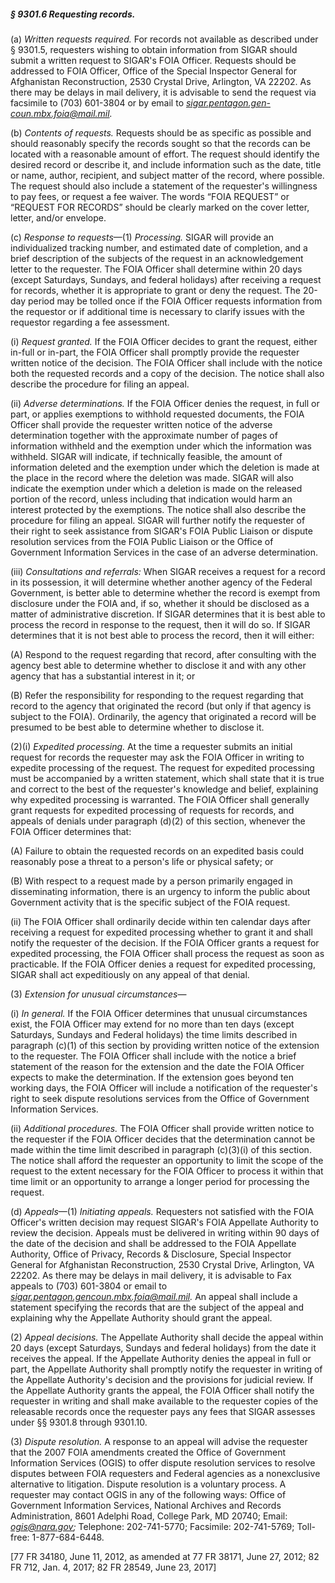 ##### § 9301.6 Requesting records. #####

(a) *Written requests required.* For records not available as described under § 9301.5, requesters wishing to obtain information from SIGAR should submit a written request to SIGAR's FOIA Officer. Requests should be addressed to FOIA Officer, Office of the Special Inspector General for Afghanistan Reconstruction, 2530 Crystal Drive, Arlington, VA 22202. As there may be delays in mail delivery, it is advisable to send the request via facsimile to (703) 601-3804 or by email to *sigar.pentagon.gen-coun.mbx.foia@mail.mil.*

(b) *Contents of requests.* Requests should be as specific as possible and should reasonably specify the records sought so that the records can be located with a reasonable amount of effort. The request should identify the desired record or describe it, and include information such as the date, title or name, author, recipient, and subject matter of the record, where possible. The request should also include a statement of the requester's willingness to pay fees, or request a fee waiver. The words “FOIA REQUEST” or “REQUEST FOR RECORDS” should be clearly marked on the cover letter, letter, and/or envelope.

(c) *Response to requests*—(1) *Processing.* SIGAR will provide an individualized tracking number, and estimated date of completion, and a brief description of the subjects of the request in an acknowledgement letter to the requester. The FOIA Officer shall determine within 20 days (except Saturdays, Sundays, and federal holidays) after receiving a request for records, whether it is appropriate to grant or deny the request. The 20-day period may be tolled once if the FOIA Officer requests information from the requestor or if additional time is necessary to clarify issues with the requestor regarding a fee assessment.

(i) *Request granted.* If the FOIA Officer decides to grant the request, either in-full or in-part, the FOIA Officer shall promptly provide the requester written notice of the decision. The FOIA Officer shall include with the notice both the requested records and a copy of the decision. The notice shall also describe the procedure for filing an appeal.

(ii) *Adverse determinations.* If the FOIA Officer denies the request, in full or part, or applies exemptions to withhold requested documents, the FOIA Officer shall provide the requester written notice of the adverse determination together with the approximate number of pages of information withheld and the exemption under which the information was withheld. SIGAR will indicate, if technically feasible, the amount of information deleted and the exemption under which the deletion is made at the place in the record where the deletion was made. SIGAR will also indicate the exemption under which a deletion is made on the released portion of the record, unless including that indication would harm an interest protected by the exemptions. The notice shall also describe the procedure for filing an appeal. SIGAR will further notify the requester of their right to seek assistance from SIGAR's FOIA Public Liaison or dispute resolution services from the FOIA Public Liaison or the Office of Government Information Services in the case of an adverse determination.

(iii) *Consultations and referrals:* When SIGAR receives a request for a record in its possession, it will determine whether another agency of the Federal Government, is better able to determine whether the record is exempt from disclosure under the FOIA and, if so, whether it should be disclosed as a matter of administrative discretion. If SIGAR determines that it is best able to process the record in response to the request, then it will do so. If SIGAR determines that it is not best able to process the record, then it will either:

(A) Respond to the request regarding that record, after consulting with the agency best able to determine whether to disclose it and with any other agency that has a substantial interest in it; or

(B) Refer the responsibility for responding to the request regarding that record to the agency that originated the record (but only if that agency is subject to the FOIA). Ordinarily, the agency that originated a record will be presumed to be best able to determine whether to disclose it.

(2)(i) *Expedited processing.* At the time a requester submits an initial request for records the requester may ask the FOIA Officer in writing to expedite processing of the request. The request for expedited processing must be accompanied by a written statement, which shall state that it is true and correct to the best of the requester's knowledge and belief, explaining why expedited processing is warranted. The FOIA Officer shall generally grant requests for expedited processing of requests for records, and appeals of denials under paragraph (d)(2) of this section, whenever the FOIA Officer determines that:

(A) Failure to obtain the requested records on an expedited basis could reasonably pose a threat to a person's life or physical safety; or

(B) With respect to a request made by a person primarily engaged in disseminating information, there is an urgency to inform the public about Government activity that is the specific subject of the FOIA request.

(ii) The FOIA Officer shall ordinarily decide within ten calendar days after receiving a request for expedited processing whether to grant it and shall notify the requester of the decision. If the FOIA Officer grants a request for expedited processing, the FOIA Officer shall process the request as soon as practicable. If the FOIA Officer denies a request for expedited processing, SIGAR shall act expeditiously on any appeal of that denial.

(3) *Extension for unusual circumstances*—

(i) *In general.* If the FOIA Officer determines that unusual circumstances exist, the FOIA Officer may extend for no more than ten days (except Saturdays, Sundays and Federal holidays) the time limits described in paragraph (c)(1) of this section by providing written notice of the extension to the requester. The FOIA Officer shall include with the notice a brief statement of the reason for the extension and the date the FOIA Officer expects to make the determination. If the extension goes beyond ten working days, the FOIA Officer will include a notification of the requester's right to seek dispute resolutions services from the Office of Government Information Services.

(ii) *Additional procedures.* The FOIA Officer shall provide written notice to the requester if the FOIA Officer decides that the determination cannot be made within the time limit described in paragraph (c)(3)(i) of this section. The notice shall afford the requester an opportunity to limit the scope of the request to the extent necessary for the FOIA Officer to process it within that time limit or an opportunity to arrange a longer period for processing the request.

(d) *Appeals*—(1) *Initiating appeals.* Requesters not satisfied with the FOIA Officer's written decision may request SIGAR's FOIA Appellate Authority to review the decision. Appeals must be delivered in writing within 90 days of the date of the decision and shall be addressed to the FOIA Appellate Authority, Office of Privacy, Records & Disclosure, Special Inspector General for Afghanistan Reconstruction, 2530 Crystal Drive, Arlington, VA 22202. As there may be delays in mail delivery, it is advisable to Fax appeals to (703) 601-3804 or email to *sigar.pentagon.gencoun.mbx.foia@mail.mil.* An appeal shall include a statement specifying the records that are the subject of the appeal and explaining why the Appellate Authority should grant the appeal.

(2) *Appeal decisions.* The Appellate Authority shall decide the appeal within 20 days (except Saturdays, Sundays and federal holidays) from the date it receives the appeal. If the Appellate Authority denies the appeal in full or part, the Appellate Authority shall promptly notify the requester in writing of the Appellate Authority's decision and the provisions for judicial review. If the Appellate Authority grants the appeal, the FOIA Officer shall notify the requester in writing and shall make available to the requester copies of the releasable records once the requester pays any fees that SIGAR assesses under §§ 9301.8 through 9301.10.

(3) *Dispute resolution.* A response to an appeal will advise the requester that the 2007 FOIA amendments created the Office of Government Information Services (OGIS) to offer dispute resolution services to resolve disputes between FOIA requesters and Federal agencies as a nonexclusive alternative to litigation. Dispute resolution is a voluntary process. A requester may contact OGIS in any of the following ways: Office of Government Information Services, National Archives and Records Administration, 8601 Adelphi Road, College Park, MD 20740; Email: *ogis@nara.gov;* Telephone: 202-741-5770; Facsimile: 202-741-5769; Toll-free: 1-877-684-6448.

[77 FR 34180, June 11, 2012, as amended at 77 FR 38171, June 27, 2012; 82 FR 712, Jan. 4, 2017; 82 FR 28549, June 23, 2017]